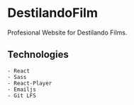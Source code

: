 # DestilandoFilm
Profesional Website for Destilando Films.

## Technologies
    - React
    - Sass
    - React-Player
    - Emailjs
    - Git LFS


